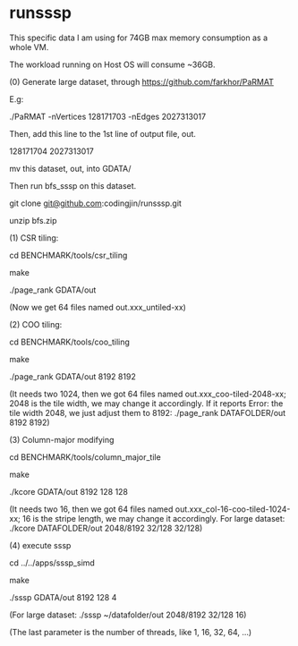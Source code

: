 # runsssp
This specific data I am using for 74GB max memory consumption as a whole VM.

The workload running on Host OS will consume ~36GB.

(0) Generate large dataset, through https://github.com/farkhor/PaRMAT

E.g: 

./PaRMAT -nVertices 128171703 -nEdges 2027313017


Then, add this line to the 1st line of output file, out.

128171704 2027313017

mv this dataset, out, into GDATA/

Then run bfs_sssp on this dataset.

git clone git@github.com:codingjin/runsssp.git

unzip bfs.zip

(1) CSR tiling:

  cd BENCHMARK/tools/csr_tiling
  
  make
  
  ./page_rank GDATA/out
  
  (Now we get 64 files named out.xxx_untiled-xx)
  
(2) COO tiling:

  cd BENCHMARK/tools/coo_tiling
  
  make
  
  ./page_rank GDATA/out 8192 8192
  
  (It needs two 1024, then we got 64 files named out.xxx_coo-tiled-2048-xx; 2048 is the tile width, we may change it accordingly. If it reports Error: the tile width 2048, we just adjust them to 8192: ./page_rank DATAFOLDER/out 8192 8192)
  
(3) Column-major modifying
  
  cd BENCHMARK/tools/column_major_tile
  
  make
  
  ./kcore GDATA/out 8192 128 128
  
  (It needs two 16, then we got 64 files named out.xxx_col-16-coo-tiled-1024-xx; 16 is the stripe length, we may change it accordingly. For large dataset:  ./kcore DATAFOLDER/out 2048/8192 32/128 32/128)

(4) execute sssp

  cd ../../apps/sssp_simd
  
  make
  
  ./sssp GDATA/out 8192 128 4
  
  (For large dataset: ./sssp ~/datafolder/out 2048/8192 32/128 16)
  
  (The last parameter is the number of threads, like 1, 16, 32, 64, ...)
  



